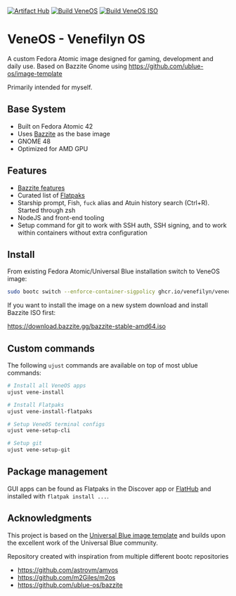 [![Artifact Hub](https://img.shields.io/endpoint?url=https://artifacthub.io/badge/repository/veneos)](https://artifacthub.io/packages/container/veneos/veneos)
[![Build VeneOS](https://github.com/Venefilyn/veneos/actions/workflows/build.yml/badge.svg)](https://github.com/Venefilyn/veneos/actions/workflows/build.yml)
[![Build VeneOS ISO](https://github.com/Venefilyn/veneos/actions/workflows/build-iso.yml/badge.svg)](https://github.com/Venefilyn/veneos/actions/workflows/build-iso.yml)

# VeneOS - Venefilyn OS

A custom Fedora Atomic image designed for gaming, development and daily use. Based on Bazzite Gnome using https://github.com/ublue-os/image-template

Primarily intended for myself.

## Base System

- Built on Fedora Atomic 42
- Uses [Bazzite](https://bazzite.gg/) as the base image
- GNOME 48
- Optimized for AMD GPU

## Features

- [Bazzite features](https://github.com/ublue-os/bazzite#about--features)
- Curated list of [Flatpaks](https://github.com/Veneflyn/veneos/blob/main/repo_files/flatpaks)
- Starship prompt, Fish, `fuck` alias and Atuin history search (Ctrl+R). Started through zsh
- NodeJS and front-end tooling
- Setup command for git to work with SSH auth, SSH signing, and to work within containers without extra configuration

## Install

From existing Fedora Atomic/Universal Blue installation switch to VeneOS image:

```bash
sudo bootc switch --enforce-container-sigpolicy ghcr.io/venefilyn/veneos:latest
```

If you want to install the image on a new system download and install Bazzite ISO first:

<https://download.bazzite.gg/bazzite-stable-amd64.iso>

## Custom commands

The following `ujust` commands are available on top of most ublue commands:

```bash
# Install all VeneOS apps
ujust vene-install

# Install Flatpaks
ujust vene-install-flatpaks

# Setup VeneOS terminal configs
ujust vene-setup-cli

# Setup git
ujust vene-setup-git
```

## Package management

GUI apps can be found as Flatpaks in the Discover app or [FlatHub](https://flathub.org/) and installed with `flatpak install ...`.

## Acknowledgments

This project is based on the [Universal Blue image template](https://github.com/ublue-os/image-template) and builds upon the excellent work of the Universal Blue community.

Repository created with inspiration from multiple different bootc repositories

- https://github.com/astrovm/amyos
- https://github.com/m2Giles/m2os
- https://github.com/ublue-os/bazzite
